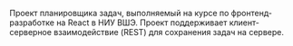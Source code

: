 Проект планировщика задач, выполняемый на курсе по фронтенд-разработке на React в НИУ ВШЭ.
Проект поддерживает клиент-серверное взаимодействие (REST) для сохранения задач на сервере.
